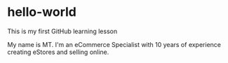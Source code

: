 # hello-world
This is my first GitHub learning lesson

My name is MT. I'm an eCommerce Specialist with 10 years of experience creating eStores and selling online.
